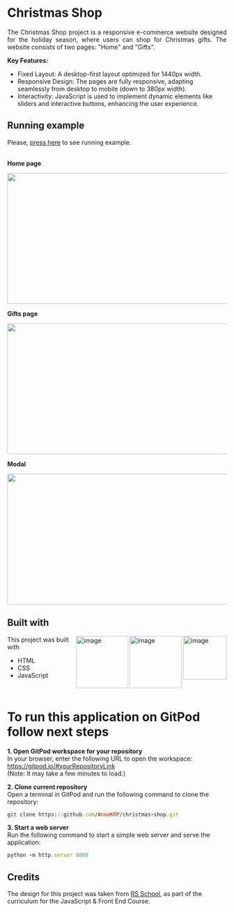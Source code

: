 # Christmas Shop
<p align="justify">
  The Christmas Shop project is a responsive e-commerce website designed for the holiday season, where users can shop for Christmas gifts. 
  The website consists of two pages: "Home" and "Gifts".
</p>

<b>Key Features:</b>

<ul>
  <li>Fixed Layout: A desktop-first layout optimized for 1440px width.</li>
  <li>Responsive Design: The pages are fully responsive, adapting seamlessly from desktop to mobile (down to 380px width).</li>
  <li>Interactivity: JavaScript is used to implement dynamic elements like sliders and interactive buttons, enhancing the user experience.</li>
</ul>

## Running example
Please, [press here](https://annakrp.github.io/christmas-shop/index.html) to see running example.
<br/><br/>

<b>Home page</b>
<p align="center">
  <img src="https://github.com/user-attachments/assets/238aa9c5-f8e0-4995-af6a-f2bb7e8aed23" height="300" width="600" >
</p>

<b>Gifts page</b>
<p align="center">
  <img src="https://github.com/user-attachments/assets/7fee83ee-c6fc-445a-a36f-1b2a5e556da7" height="300" width="600" >
</p>

<b>Modal</b>
<p align="center">
  <img src="https://github.com/user-attachments/assets/9ba18d54-9f8e-4a73-ad0a-36d0a119d30a" height="300" width="600" >
</p>

## Built with

<img align="right" width="100" alt="image" src="https://github.com/user-attachments/assets/f39c1f17-c910-4b77-82e5-8c8c5e770520">
<img align="right" width="120" alt="image" src="https://github.com/user-attachments/assets/f0948862-e26e-4c6d-88bf-24408d4ef3b3">
<img align="right" width="120" alt="image" src="https://github.com/user-attachments/assets/d342eed2-2100-41b9-b939-9f40738ddbb5">

This project was built with 
<ul>
  <li>HTML</li> 
  <li>CSS</li>
  <li>JavaScript</li>
</ul>
<br/>

# To run this application on GitPod follow next steps
<b>1. Open GitPod workspace for your repository</b> </br>
In your browser, enter the following URL to open the workspace: </br>
https://gitpod.io/#yourRepositoryLink </br>
(Note: It may take a few minutes to load.)

<b>2. Clone current repository</b> </br>
Open a terminal in GitPod and run the following command to clone the repository:
```rb
git clone https://github.com/AnnaKRP/christmas-shop.git
```

<b>3. Start a web server</b> </br>
Run the following command to start a simple web server and serve the application:
```rb
python -m http.server 8000
```

## Credits
The design for this project was taken from [RS School](https://rs.school/), as part of the curriculum for the JavaScript & Front End Course.
